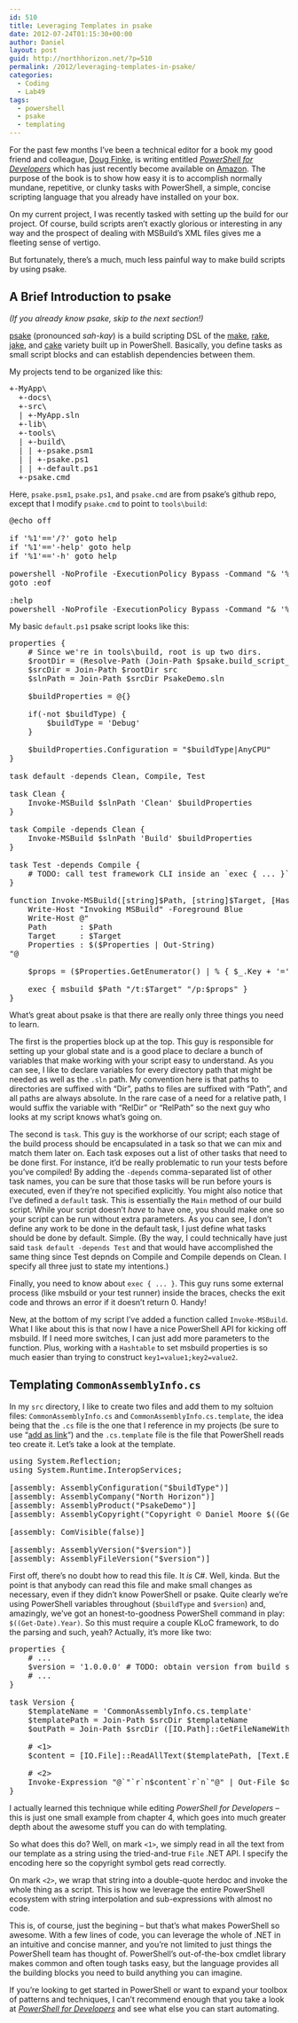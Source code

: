 ```yaml
---
id: 510
title: Leveraging Templates in psake
date: 2012-07-24T01:15:30+00:00
author: Daniel
layout: post
guid: http://northhorizon.net/?p=510
permalink: /2012/leveraging-templates-in-psake/
categories:
  - Coding
  - Lab49
tags:
  - powershell
  - psake
  - templating
---
```

For the past few months I&#8217;ve been a technical editor for a book my good friend and colleague, [Doug Finke](http://dougfinke.com/blog), is writing entitled _[PowerShell for Developers](http://oreilly.com/catalog/0636920024491)_ which has just recently become available on [Amazon](http://www.amazon.com/Windows-PowerShell-Developers-Douglas-Finke/dp/1449322700). The purpose of the book is to show how easy it is to accomplish normally mundane, repetitive, or clunky tasks with PowerShell, a simple, concise scripting language that you already have installed on your box.

On my current project, I was recently tasked with setting up the build for our project. Of course, build scripts aren&#8217;t exactly glorious or interesting in any way and the prospect of dealing with MSBuild&#8217;s XML files gives me a fleeting sense of vertigo.

But fortunately, there&#8217;s a much, much less painful way to make build scripts by using psake.<!--more-->

## A Brief Introduction to psake

_(If you already know psake, skip to the next section!)_

[psake](https://github.com/psake/psake) (pronounced _sah-kay_) is a build scripting DSL of the [make](http://en.wikipedia.org/wiki/Make_(software)), [rake](http://rake.rubyforge.org/), [jake](https://github.com/jcoglan/jake/), and [cake](http://sourceforge.net/apps/trac/cake-build/) variety built up in PowerShell. Basically, you define tasks as small script blocks and can establish dependencies between them.

My projects tend to be organized like this:

<pre>+-MyApp\
  +-docs\
  +-src\
  | +-MyApp.sln
  +-lib\
  +-tools\
  | +-build\
  | | +-psake.psm1
  | | +-psake.ps1
  | | +-default.ps1
  +-psake.cmd</pre>

Here, `psake.psm1`, `psake.ps1`, and `psake.cmd` are from psake&#8217;s github repo, except that I modify `psake.cmd` to point to `tools\build`:

<pre>@echo off

if '%1'=='/?' goto help
if '%1'=='-help' goto help
if '%1'=='-h' goto help

powershell -NoProfile -ExecutionPolicy Bypass -Command "& '%~dp0\tools\build\psake.ps1' %*; if ($psake.build_success -eq $false) { exit 1 } else { exit 0 }"
goto :eof

:help
powershell -NoProfile -ExecutionPolicy Bypass -Command "& '%~dp0\tools\build\psake.ps1' -help"</pre>

My basic `default.ps1` psake script looks like this:

<pre class="brush:powershell">properties {
    # Since we're in tools\build, root is up two dirs.
    $rootDir = (Resolve-Path (Join-Path $psake.build_script_dir '..\..')).Path
    $srcDir = Join-Path $rootDir src
    $slnPath = Join-Path $srcDir PsakeDemo.sln

    $buildProperties = @{}

    if(-not $buildType) {
        $buildType = 'Debug'
    }

    $buildProperties.Configuration = "$buildType|AnyCPU"
}

task default -depends Clean, Compile, Test

task Clean {
    Invoke-MSBuild $slnPath 'Clean' $buildProperties
}

task Compile -depends Clean {
    Invoke-MSBuild $slnPath 'Build' $buildProperties
}

task Test -depends Compile {
    # TODO: call test framework CLI inside an `exec { ... }`
}

function Invoke-MSBuild([string]$Path, [string]$Target, [Hashtable]$Properties) {
    Write-Host "Invoking MSBuild" -Foreground Blue
    Write-Host @"
    Path       : $Path
    Target     : $Target
    Properties : $($Properties | Out-String)
"@

    $props = ($Properties.GetEnumerator() | % { $_.Key + '=' + $_.Value }) -join ';'

    exec { msbuild $Path "/t:$Target" "/p:$props" }
}</pre>

What&#8217;s great about psake is that there are really only three things you need to learn.

The first is the properties block up at the top. This guy is responsible for setting up your global state and is a good place to declare a bunch of variables that make working with your script easy to understand. As you can see, I like to declare variables for every directory path that might be needed as well as the `.sln` path. My convention here is that paths to directories are suffixed with &#8220;Dir&#8221;, paths to files are suffixed with &#8220;Path&#8221;, and all paths are always absolute. In the rare case of a need for a relative path, I would suffix the variable with &#8220;RelDir&#8221; or &#8220;RelPath&#8221; so the next guy who looks at my script knows what&#8217;s going on.

The second is `task`. This guy is the workhorse of our script; each stage of the build process should be encapsulated in a task so that we can mix and match them later on. Each task exposes out a list of other tasks that need to be done first. For instance, it&#8217;d be really problematic to run your tests before you&#8217;ve compiled! By adding the `-depends` comma-separated list of other task names, you can be sure that those tasks will be run before yours is executed, even if they&#8217;re not specified explicitly. You might also notice that I&#8217;ve defined a `default` task. This is essentially the `Main` method of our build script. While your script doesn&#8217;t _have_ to have one, you should make one so your script can be run without extra parameters. As you can see, I don&#8217;t define any work to be done in the default task, I just define what tasks should be done by default. Simple. (By the way, I could technically have just said `task default -depends Test` and that would have accomplished the same thing since Test depnds on Compile and Compile depends on Clean. I specify all three just to state my intentions.)

Finally, you need to know about `exec { ... }`. This guy runs some external process (like msbuild or your test runner) inside the braces, checks the exit code and throws an error if it doesn&#8217;t return 0. Handy!

New, at the bottom of my script I&#8217;ve added a function called `Invoke-MSBuild`. What I like about this is that now I have a nice PowerShell API for kicking off msbuild. If I need more switches, I can just add more parameters to the function. Plus, working with a `Hashtable` to set msbuild properties is so much easier than trying to construct `key1=value1;key2=value2`.

## Templating `CommonAssemblyInfo.cs`

In my `src` directory, I like to create two files and add them to my soltuion files: `CommonAssemblyInfo.cs` and `CommonAssemblyInfo.cs.template`, the idea being that the `.cs` file is the one that I reference in my projects (be sure to use &#8220;[add as link](http://msdn.microsoft.com/en-us/library/9f4t9t92.aspx)&#8220;) and the `.cs.template` file is the file that PowerShell reads teo create it. Let&#8217;s take a look at the template.

<pre class="brush:csharp">using System.Reflection;
using System.Runtime.InteropServices;

[assembly: AssemblyConfiguration("$buildType")]
[assembly: AssemblyCompany("North Horizon")]
[assembly: AssemblyProduct("PsakeDemo")]
[assembly: AssemblyCopyright("Copyright © Daniel Moore $((Get-Date).Year)")]

[assembly: ComVisible(false)]

[assembly: AssemblyVersion("$version")]
[assembly: AssemblyFileVersion("$version")]</pre>

First off, there&#8217;s no doubt how to read this file. It _is_ C#. Well, kinda. But the point is that anybody can read this file and make small changes as necessary, even if they didn&#8217;t know PowerShell or psake. Quite clearly we&#8217;re using PowerShell variables throughout (`$buildType` and `$version`) and, amazingly, we&#8217;ve got an honest-to-goodness PowerShell command in play: `$((Get-Date).Year)`. So this must require a couple KLoC framework, to do the parsing and such, yeah? Actually, it&#8217;s more like two:

<pre class="brush:powershell">properties {
    # ...
    $version = '1.0.0.0' # TODO: obtain version from build server or something.
    # ...
}

task Version {
    $templateName = 'CommonAssemblyInfo.cs.template'
    $templatePath = Join-Path $srcDir $templateName
    $outPath = Join-Path $srcDir ([IO.Path]::GetFileNameWithoutExtension($templateName))

    # &lt;1&gt;
    $content = [IO.File]::ReadAllText($templatePath, [Text.Encoding]::Default)

    # &lt;2&gt;
    Invoke-Expression "@`"`r`n$content`r`n`"@" | Out-File $outPath -Encoding utf8 -Force
}</pre>

I actually learned this technique while editing _PowerShell for Developers_ &#8211; this is just one small example from chapter 4, which goes into much greater depth about the awesome stuff you can do with templating.

So what does this do? Well, on mark `<1>`, we simply read in all the text from our template as a string using the tried-and-true `File` .NET API. I specify the encoding here so the copyright symbol gets read correctly.

On mark `<2>`, we wrap that string into a double-quote herdoc and invoke the whole thing as a script. This is how we leverage the entire PowerShell ecosystem with string interpolation and sub-expressions with almost no code.

This is, of course, just the begining &#8211; but that&#8217;s what makes PowerShell so awesome. With a few lines of code, you can leverage the whole of .NET in an intuitive and concise manner, and you&#8217;re not limited to just things the PowerShell team has thought of. PowerShell&#8217;s out-of-the-box cmdlet library makes common and often tough tasks easy, but the language provides all the building blocks you need to build anything you can imagine.

If you&#8217;re looking to get started in PowerShell or want to expand your toolbox of patterns and techniques, I can&#8217;t recommend enough that you take a look at _[PowerShell for Developers](http://oreilly.com/catalog/0636920024491)_ and see what else you can start automating.